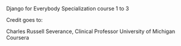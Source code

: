 Django for Everybody Specialization course 1 to 3 

Credit goes to:

  Charles Russell Severance, Clinical Professor
  University of Michigan
  Coursera
